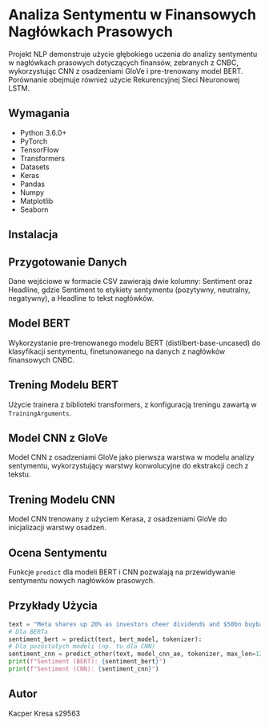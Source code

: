 # Analiza Sentymentu w Finansowych Nagłówkach Prasowych

Projekt NLP demonstruje użycie głębokiego uczenia do analizy sentymentu w nagłówkach prasowych dotyczących finansów, zebranych z CNBC, wykorzystując CNN z osadzeniami GloVe i pre-trenowany model BERT. Porównanie obejmuje również użycie Rekurencyjnej Sieci Neuronowej LSTM.

## Wymagania

- Python 3.6.0+
- PyTorch
- TensorFlow
- Transformers
- Datasets
- Keras
- Pandas
- Numpy
- Matplotlib
- Seaborn

## Instalacja


## Przygotowanie Danych

Dane wejściowe w formacie CSV zawierają dwie kolumny: Sentiment oraz Headline, gdzie Sentiment to etykiety sentymentu (pozytywny, neutralny, negatywny), a Headline to tekst nagłówków.

## Model BERT

Wykorzystanie pre-trenowanego modelu BERT (distilbert-base-uncased) do klasyfikacji sentymentu, finetunowanego na danych z nagłówków finansowych CNBC.

## Trening Modelu BERT

Użycie trainera z biblioteki transformers, z konfiguracją treningu zawartą w `TrainingArguments`.

## Model CNN z GloVe

Model CNN z osadzeniami GloVe jako pierwsza warstwa w modelu analizy sentymentu, wykorzystujący warstwy konwolucyjne do ekstrakcji cech z tekstu.

## Trening Modelu CNN

Model CNN trenowany z użyciem Kerasa, z osadzeniami GloVe do inicjalizacji warstwy osadzeń.

## Ocena Sentymentu

Funkcje `predict` dla modeli BERT i CNN pozwalają na przewidywanie sentymentu nowych nagłówków prasowych.

## Przykłady Użycia

```python
text = "Meta shares up 20% as investors cheer dividends and $50bn buyback"
# Dla BERTa
sentiment_bert = predict(text, bert_model, tokenizer):
# Dla pozostałych modeli (np. tu dla CNN)
sentiment_cnn = predict_other(text, model_cnn_ae, tokenizer, max_len=128):
print(f"Sentiment (BERT): {sentiment_bert}")
print(f"Sentiment (CNN): {sentiment_cnn}")
```

## Autor

Kacper Kresa s29563

